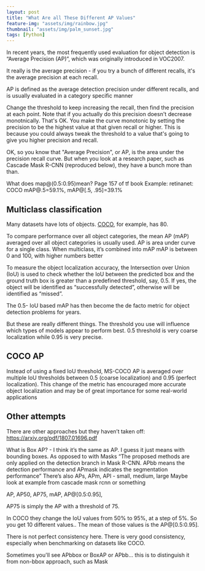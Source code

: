 ```yaml
---
layout: post
title: "What Are all These Different AP Values"
feature-img: "assets/img/rainbow.jpg"
thumbnail: "assets/img/palm_sunset.jpg"
tags: [Python]
---
```


In recent years, the most frequently used evaluation for object detection is “Average Precision (AP)”, which was originally introduced in VOC2007.

It really is the average precision - if you try a bunch of different recalls, it's the average precision at each recall.

AP is defined as the average detection precision under different recalls, and is usually evaluated in a category specific manner


Change the threshold to keep increasing the recall, then find the precision at each point. Note that if you actually do this precision doesn't decrease monotnically. That's OK. You make the curve monotonic by setting the precision to be the highest value at that given recall or higher. This is because you could always tweak the threshold to a value that's going to give you higher precision and recall.

OK, so you know that "Average Precision", or AP, is the area under the precision recall curve. But when you look at a research paper, such as Cascade Mask R-CNN (reproduced below), they have a bunch more than than.


What does map@(0.5:0.95)mean? 
Page 157 of tf book
Example: retinanet: COCO mAP@.5=59.1%, mAP@[.5, .95]=39.1%


## Multiclass classification

Many datasets have lots of objects. [COCO](link), for example, has 80. 

To compare performance over all object categories, the mean AP (mAP) averaged over all object categories is usually used. 
AP is area under curve for a single class. When multiclass, it’s combined into mAP
mAP is between 0 and 100, with higher numbers better







To measure the object localization accuracy, the Intersection over Union (IoU) is used to check whether the IoU between the predicted box and the ground truth box is greater than a predefined threshold, say, 0.5. If yes, the object will be identified as “successfully detected”, otherwise will be identified as “missed”. 

The 0.5- IoU based mAP has then become the de facto metric for object detection problems for years.

But these are really different things. The threshold you use will influence which types of models appear to perform best. 0.5 threshold is very coarse localization while 0.95 is very precise.

## COCO AP
Instead of using a fixed IoU threshold, MS-COCO AP is averaged over multiple IoU thresholds between 0.5 (coarse localization) and 0.95 (perfect localization). This change of the metric has encouraged more accurate object localization and may be of great importance for some real-world applications

## Other attempts

There are other approaches but they haven’t taken off: https://arxiv.org/pdf/1807.01696.pdf


What is Box AP? - I think it’s the same as AP. I guess it just means with bounding boxes. As opposed to with Masks
“The proposed methods are only applied on the detection branch in Mask R-CNN. APbb means the detection performance and APmask indicates the segmentation performance”
There’s also APs, APm, APl - small, medium, large
Maybe look at example from cascade mask rcnn or something


AP, AP50, AP75, mAP, AP@[0.5:0.95],

AP75 is simply the AP with a threshold of 75.

In COCO they change the IoU values from 50% to 95%, at a step of 5%.
So you get 10 different values.. The mean of those values is the AP@[0.5:0.95].

There is not perfect consistency here. There is very good consistency, especially when benchmarking on datasets like COCO. 


Sometimes you'll see APbbox or BoxAP or APbb... this is to distinguish it from non-bbox approach, such as Mask

